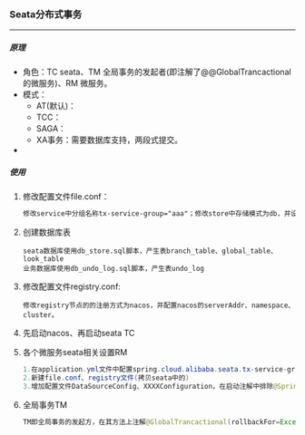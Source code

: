 ### Seata分布式事务

------

##### 原理

- 角色：TC seata、TM 全局事务的发起者(即注解了@@GlobalTrancactional的微服务)、RM 微服务。
- 模式：
  - AT(默认)：
  - TCC：
  - SAGA：
  - XA事务：需要数据库支持，两段式提交。
- 

##### 使用

1. 修改配置文件file.conf：

   ~~~xml
   修改service中分组名称tx-service-group="aaa"；修改store中存储模式为db，并设置数据库连接信息。
   ~~~

2. 创建数据库表

   ~~~
   seata数据库使用db_store.sql脚本，产生表branch_table、global_table、look_table
   业务数据库使用db_undo_log.sql脚本，产生表undo_log
   ~~~

3. 修改配置文件registry.conf:

   ~~~
   修改registry节点的的注册方式为nacos，并配置nacos的serverAddr、namespace、cluster。
   ~~~

4. 先启动nacos、再启动seata TC

5. 各个微服务seata相关设置RM

   ~~~java
   1.在application.yml文件中配置spring.cloud.alibaba.seata.tx-service-group=aaa //第一步配置的
   2.新建file.conf、registry文件(拷贝seata中的)
   3.增加配置文件DataSourceConfig、XXXXConfiguration，在启动注解中排除@SpringBootApplication(exclude = DataSourceAutoConfiguration.class) //即把数据库操作交给seata代理；
   ~~~

6. 全局事务TM

   ~~~java
   TM即全局事务的发起方，在其方法上注解@GlobalTrancactional(rollbackFor=Exception.class)
   ~~~
